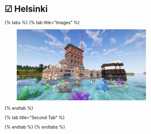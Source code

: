 # ☑ Helsinki





{% tabs %}
{% tab title="Images" %}
<figure><img src="../../../../.gitbook/assets/2023-12-02_20.15.19.png" alt=""><figcaption></figcaption></figure>
{% endtab %}

{% tab title="Second Tab" %}

{% endtab %}
{% endtabs %}
